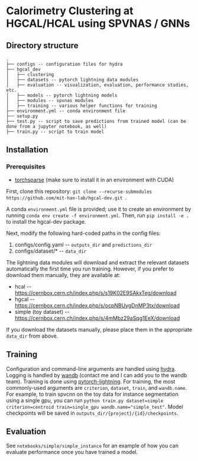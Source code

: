# Calorimetry Clustering at HGCAL/HCAL using SPVNAS / GNNs

## Directory structure
    .
    ├── configs -- configuration files for hydra
    ├── hgcal_dev
    │   ├── clustering
    │   ├── datasets -- pytorch lightning data modules
    │   ├── evaluation -- visualization, evaluation, performance studies, etc.
    │   ├── models -- pytorch lightning models
    │   ├── modules -- spvnas modules
    │   ├── training -- various helper functions for training
    ├── environment.yml -- conda environment file
    ├── setup.py
    ├── test.py -- script to save predictions from trained model (can be done from a jupyter notebook, as well)
    ├── train.py -- script to train model

## Installation
### Prerequisites
* [torchsparse](https://github.com/mit-han-lab/torchsparse) (make sure to install it in an environment with CUDA)

First, clone this repository: `git clone --recurse-submodules https://github.com/mit-han-lab/hgcal-dev.git `.

A conda `environment.yml` file is provided; use it to create an environment by running `conda env create -f environment.yml`. Then, run `pip install -e .` to install the hgcal-dev package. 

Next, modify the following hard-coded paths in the config files:
1. configs/config.yaml -- `outputs_dir` and `predictions_dir`
2. configs/dataset/* -- `data_dir`

The lightning data modules will download and extract the relevant datasets automatically the first time you run training. However, if you prefer to download them manually, they are available at:
* hcal -- https://cernbox.cern.ch/index.php/s/s19K02E9SAkxTeg/download
* hgcal -- https://cernbox.cern.ch/index.php/s/ocpNBUygDnMP3tx/download
* simple (toy dataset) -- https://cernbox.cern.ch/index.php/s/4mMbz29aSqg1EeX/download

If you download the datasets manually, please place them in the appropriate `data_dir` from above.

## Training
Configuration and command-line arguments are handled using [hydra](https://hydra.cc/docs/intro/). Logging is handled by [wandb](https://www.wandb.com/) (contact me and I can add you to the wandb team). Training is done using [pytorch-lightning](https://pytorch-lightning.readthedocs.io/en/latest/). For training, the most commonly-used arguments are `criterion`, `dataset`, `train`, and `wandb.name`. For example, to train spvcnn on the toy data for instance segmentation using a single gpu, you can run `python train.py dataset=simple criterion=centroid train=single_gpu wandb.name="simple_test"`. Model checkpoints will be saved in `outputs_dir/{project}/{id}/checkpoints`.

## Evaluation
See `notebooks/simple/simple_instance` for an example of how you can evaluate performance once you have trained a model.
